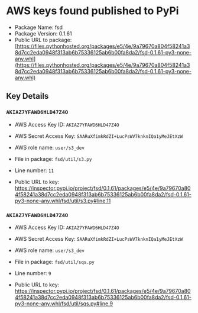 # AWS keys found published to PyPi

* Package Name: fsd
* Package Version: 0.1.61
* Public URL to package: [https://files.pythonhosted.org/packages/e5/4e/9a79670a804f58241a38d7cc2eda0948f313ab6b75336125ab6b00fa8da2/fsd-0.1.61-py3-none-any.whl](https://files.pythonhosted.org/packages/e5/4e/9a79670a804f58241a38d7cc2eda0948f313ab6b75336125ab6b00fa8da2/fsd-0.1.61-py3-none-any.whl)

## Key Details

### `AKIAZ7YFAWD6HLD47Z4O`

* AWS Access Key ID: `AKIAZ7YFAWD6HLD47Z4O`
* AWS Secret Access Key: `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` 
* AWS role name: `user/s3_dev`
* File in package: `fsd/util/s3.py`
* Line number: `11`

* Public URL to key: https://inspector.pypi.io/project/fsd/0.1.61/packages/e5/4e/9a79670a804f58241a38d7cc2eda0948f313ab6b75336125ab6b00fa8da2/fsd-0.1.61-py3-none-any.whl/fsd/util/s3.py#line.11



### `AKIAZ7YFAWD6HLD47Z4O`

* AWS Access Key ID: `AKIAZ7YFAWD6HLD47Z4O`
* AWS Secret Access Key: `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` 
* AWS role name: `user/s3_dev`
* File in package: `fsd/util/sqs.py`
* Line number: `9`

* Public URL to key: https://inspector.pypi.io/project/fsd/0.1.61/packages/e5/4e/9a79670a804f58241a38d7cc2eda0948f313ab6b75336125ab6b00fa8da2/fsd-0.1.61-py3-none-any.whl/fsd/util/sqs.py#line.9


